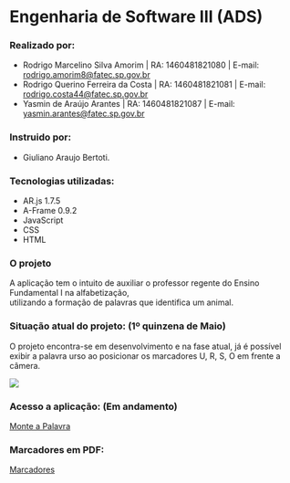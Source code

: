 # Engenharia de Software III (ADS)

### Realizado por:
- Rodrigo Marcelino Silva Amorim | RA: 1460481821080 | E-mail: rodrigo.amorim8@fatec.sp.gov.br
- Rodrigo Querino Ferreira da Costa | RA: 1460481821081 | E-mail: rodrigo.costa44@fatec.sp.gov.br
- Yasmin de Araújo Arantes | RA: 1460481821087 | E-mail: yasmin.arantes@fatec.sp.gov.br
    
### Instruido por:
- Giuliano Araujo Bertoti.
 
### Tecnologias utilizadas: 
- AR.js 1.7.5  
- A-Frame 0.9.2  
- JavaScript
- CSS
- HTML

### O projeto 
  A aplicação tem o intuito de auxiliar o professor regente do Ensino Fundamental I na alfabetização,  
utilizando a formação de palavras que identifica um animal.

### Situação atual do projeto: (1º quinzena de Maio)
  O projeto encontra-se em desenvolvimento e na fase atual, já é possível exibir a palavra urso ao posicionar os marcadores U, R, S, O em frente a câmera.
  
 [![](http://img.youtube.com/vi/ggkmv5EE6iE/0.jpg)](http://www.youtube.com/watch?v=ggkmv5EE6iE "Monte a Palavra(Situação atual)")

### Acesso a aplicação: (Em andamento)
[Monte a Palavra](https://yasminaraujoarantes.github.io/EngenhariaSoftwareIII//Pages/index.html)

### Marcadores em PDF:
[Marcadores](https://github.com/yasminaraujoarantes/EngenhariaSoftwareIII/raw/master/Markers/Markers.pdf)

